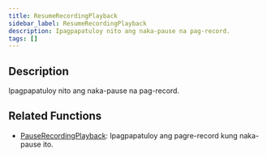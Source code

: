 ```yaml
---
title: ResumeRecordingPlayback
sidebar_label: ResumeRecordingPlayback
description: Ipagpapatuloy nito ang naka-pause na pag-record.
tags: []
---
```


## Description

Ipagpapatuloy nito ang naka-pause na pag-record.


## Related Functions

- [PauseRecordingPlayback](PauseRecordingPlayback): Ipagpapatuloy ang pagre-record kung naka-pause ito.